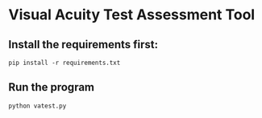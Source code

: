 # Visual Acuity Test Assessment Tool

## Install the requirements first:
`pip install -r requirements.txt`

## Run the program
`python vatest.py`